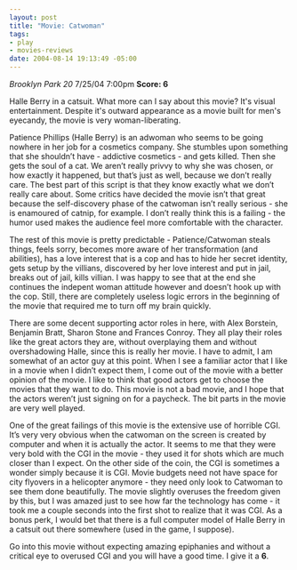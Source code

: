 ```yaml
--- 
layout: post
title: "Movie: Catwoman"
tags: 
- play
- movies-reviews
date: 2004-08-14 19:13:49 -05:00
---
```

<em>Brooklyn Park 20</em> 7/25/04 7:00pm
<strong>Score: 6</strong>

Halle Berry in a catsuit.  What more can I say about this movie?  It's visual entertainment.  Despite it's outward appearance as a movie built for men's eyecandy, the movie is very woman-liberating.

<!--more-->

Patience Phillips (Halle Berry) is an adwoman who seems to be going nowhere in her job for a cosmetics company. She stumbles upon something that she shouldn’t have - addictive cosmetics - and gets killed. Then she gets the soul of a cat. We aren’t really privvy to why she was chosen, or how exactly it happened, but that’s just as well, because we don’t really care. The best part of this script is that they know exactly what we don’t really care about. Some critics have decided the movie isn’t that great because the self-discovery phase of the catwoman isn’t really serious - she is enamoured of catnip, for example. I don’t really think this is a failing - the humor used makes the audience feel more comfortable with the character.

The rest of this movie is pretty predictable - Patience/Catwoman steals things, feels sorry, becomes more aware of her transformation (and abilities), has a love interest that is a cop and has to hide her secret identity, gets setup by the villians, discovered by her love interest and put in jail, breaks out of jail, kills villian. I was happy to see that at the end she continues the indepent woman attitude however and doesn’t hook up with the cop. Still, there are completely useless logic errors in the beginning of the movie that required me to turn off my brain quickly.

There are some decent supporting actor roles in here, with Alex Borstein, Benjamin Bratt, Sharon Stone and Frances Conroy. They all play their roles like the great actors they are, without overplaying them and without overshadowing Halle, since this is really her movie. I have to admit, I am somewhat of an actor guy at this point. When I see a familiar actor that I like in a movie when I didn’t expect them, I come out of the movie with a better opinion of the movie. I like to think that good actors get to choose the movies that they want to do. This movie is not a bad movie, and I hope that the actors weren’t just signing on for a paycheck. The bit parts in the movie are very well played.

One of the great failings of this movie is the extensive use of horrible CGI. It’s very very obvious when the catwoman on the screen is created by computer and when it is actually the actor. It seems to me that they were very bold with the CGI in the movie - they used it for shots which are much closer than I expect. On the other side of the coin, the CGI is sometimes a wonder simply because it is CGI. Movie budgets need not have space for city flyovers in a helicopter anymore - they need only look to Catwoman to see them done beautifully. The movie slightly overuses the freedom given by this, but I was amazed just to see how far the technology has come - it took me a couple seconds into the first shot to realize that it was CGI. As a bonus perk, I would bet that there is a full computer model of Halle Berry in a catsuit out there somewhere (used in the game, I suppose).

Go into this movie without expecting amazing epiphanies and without a critical eye to overused CGI and you will have a good time. I give it a <strong>6</strong>.

